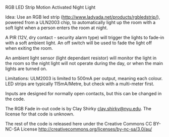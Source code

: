 RGB LED Strip Motion Activated Night Light
  
  Idea: Use an RGB led strip
  (http://www.ladyada.net/products/rgbledstrip/), powered from a
  ULN2003 chip, to automatically light up the room with a soft
  light when a person enters the room at night.
  
  A PIR (12V, dry contact - security alarm type) will trigger the
  lights to fade-in with a soft ambient light. An off switch 
  will be used to fade the light off when exiting the room.
  
  An ambient light sensor (light dependant resistor) will monitor
  the light in the room so the night light will not operate
  during the day, or when the main lights are turned on.
  
  Limitations:
  ULM2003 is limited to 500mA per output, meaning each colour. LED
  strips are typically 115mA/Metre, but check with a multi-meter
  first.
  
  Inputs are designed for normally open contacts, but this can be
  changed in the code.
  
  The RGB Fade in-out code is by Clay Shirky <clay.shirky@nyu.edu>.
  The license for that code is unknown.
  
  The rest of the code is released here under the Creative Commons 
  CC BY-NC-SA License http://creativecommons.org/licenses/by-nc-sa/3.0/au/
  